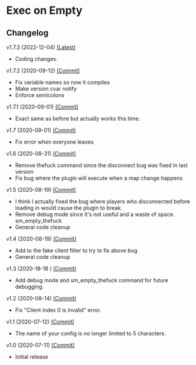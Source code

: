 # Exec on Empty

## Changelog

v1.7.3 (2022-12-04) [(Latest)]()

- Coding changes.

v1.7.2 (2020-09-12) [(Commit)](https://github.com/llamasking/sourcemod-plugins/commit/2727e5c5b415805e849269033ce06925e5555326)

- Fix variable names so now it compiles
- Make version cvar notify
- Enforce semicolons

v1.7.1 (2020-09-01) [(Commit)](https://github.com/llamasking/sourcemod-plugins/commit/e5cafb4602083b9923d154bb2306606bdbde7811)

- Exact same as before but actually works this time.

v1.7 (2020-09-01) [(Commit)](https://github.com/llamasking/sourcemod-plugins/commit/a99f094f2db0883162ab2e24dacbfadd40e82ea5)

- Fix error when everyone leaves

v1.6 (2020-08-31) [(Commit)](https://github.com/llamasking/sourcemod-plugins/commit/931b58e91d129caf5c0ade763416679ceb06a27a)

- Remove thefuck command since the disconnect bug was fixed in last version
- Fix bug where the plugin will execute when a map change happens

v1.5 (2020-08-19) [(Commit)](https://github.com/llamasking/sourcemod-plugins/commit/0a9c29920805803bcda9333fbf3532e6023ff7f6)

- I think I actually fixed the bug where players who disconnected before loading in would cause the plugin to break.
- Remove debug mode since it's not useful and a waste of space. sm_empty_thefuck
- General code cleanup

v1.4 (2020-08-19) [(Commit)](https://github.com/llamasking/sourcemod-plugins/commit/2ddf96d7a240555705aaf25f754f1fe466efc3e5)

- Add to the fake client filter to try to fix above bug
- General code cleanup

v1.3 (2020-18-18 ) [(Commit)](https://github.com/llamasking/sourcemod-plugins/commit/eb267e1e12c2cc1468cd3fbe0d41b6e379cce548)

- Add debug mode and sm_empty_thefuck command for future debugging.

v1.2 (2020-08-14) [(Commit)](https://github.com/llamasking/sourcemod-plugins/commit/5bac1c369191f486bd87805ebaca9405b3f091fa)

- Fix "Client index 0 is invalid" error.

v1.1 (2020-07-12) [(Commit)](https://github.com/llamasking/sourcemod-plugins/commit/3489a0b42264e9f2b4d86ab38ef86a017316a10a)

- The name of your config is no longer limited to 5 characters.

v1.0 (2020-07-11) [(Commit)](https://github.com/llamasking/sourcemod-plugins/commit/dbb223e83e5e43bdf3171dc30c4e96d9984de5f1)

- Initial release
